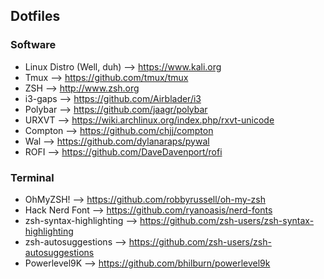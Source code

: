 ## Dotfiles 

### Software
- Linux Distro (Well, duh) --> https://www.kali.org
- Tmux --> https://github.com/tmux/tmux
- ZSH --> http://www.zsh.org
- i3-gaps --> https://github.com/Airblader/i3
- Polybar --> https://github.com/jaagr/polybar
- URXVT --> https://wiki.archlinux.org/index.php/rxvt-unicode
- Compton --> https://github.com/chjj/compton
- Wal --> https://github.com/dylanaraps/pywal
- ROFI --> https://github.com/DaveDavenport/rofi

### Terminal
- OhMyZSH! --> https://github.com/robbyrussell/oh-my-zsh
- Hack Nerd Font --> https://github.com/ryanoasis/nerd-fonts
- zsh-syntax-highlighting --> https://github.com/zsh-users/zsh-syntax-highlighting
- zsh-autosuggestions --> https://github.com/zsh-users/zsh-autosuggestions
- Powerlevel9K --> https://github.com/bhilburn/powerlevel9k



